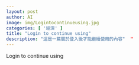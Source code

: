 ```yaml
---
layout: post
author: AI
image: img/Logintocontinueusing.jpg
categories: [ '經濟' ]
title: "Login to continue using"  
description: "這是一篇關於登入後才能繼續使用的內容"  "
---
```

Login to continue using